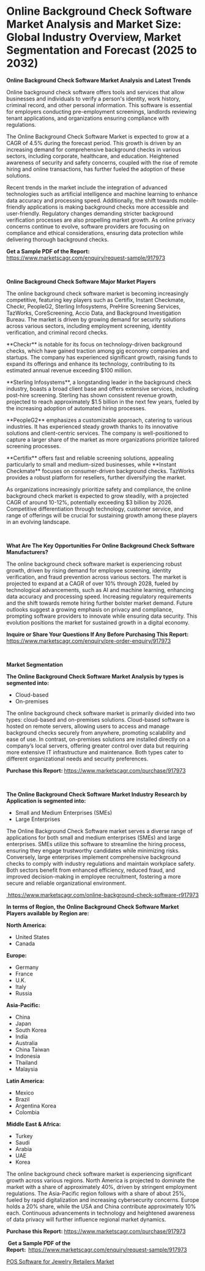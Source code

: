 <p><h1>Online Background Check Software Market Analysis and Market Size: Global Industry Overview, Market Segmentation and Forecast (2025 to 2032)</h1></p><p><strong>Online Background Check Software Market Analysis and Latest Trends</strong></p>
<p><p>Online background check software offers tools and services that allow businesses and individuals to verify a person's identity, work history, criminal record, and other personal information. This software is essential for employers conducting pre-employment screenings, landlords reviewing tenant applications, and organizations ensuring compliance with regulations.</p><p>The Online Background Check Software Market is expected to grow at a CAGR of 4.5% during the forecast period. This growth is driven by an increasing demand for comprehensive background checks in various sectors, including corporate, healthcare, and education. Heightened awareness of security and safety concerns, coupled with the rise of remote hiring and online transactions, has further fueled the adoption of these solutions.</p><p>Recent trends in the market include the integration of advanced technologies such as artificial intelligence and machine learning to enhance data accuracy and processing speed. Additionally, the shift towards mobile-friendly applications is making background checks more accessible and user-friendly. Regulatory changes demanding stricter background verification processes are also propelling market growth. As online privacy concerns continue to evolve, software providers are focusing on compliance and ethical considerations, ensuring data protection while delivering thorough background checks.</p></p>
<p><strong>Get a Sample PDF of the Report:&nbsp;</strong> <a href="https://www.marketscagr.com/enquiry/request-sample/917973?utm_campaign=2110&utm_medium=2&utm_source=Github&utm_content=ia&utm_term=07032025&utm_id=online-background-check-software">https://www.marketscagr.com/enquiry/request-sample/917973</a></p>
<p>&nbsp;</p>
<p><strong>Online Background Check Software Major Market Players</strong></p>
<p><p>The online background check software market is becoming increasingly competitive, featuring key players such as Certifix, Instant Checkmate, Checkr, PeopleG2, Sterling Infosystems, PreHire Screening Services, TazWorks, CoreScreening, Accio Data, and Background Investigation Bureau. The market is driven by growing demand for security solutions across various sectors, including employment screening, identity verification, and criminal record checks.</p><p>**Checkr** is notable for its focus on technology-driven background checks, which have gained traction among gig economy companies and startups. The company has experienced significant growth, raising funds to expand its offerings and enhance its technology, contributing to its estimated annual revenue exceeding $100 million.</p><p>**Sterling Infosystems**, a longstanding leader in the background check industry, boasts a broad client base and offers extensive services, including post-hire screening. Sterling has shown consistent revenue growth, projected to reach approximately $1.5 billion in the next few years, fueled by the increasing adoption of automated hiring processes.</p><p>**PeopleG2** emphasizes a customizable approach, catering to various industries. It has experienced steady growth thanks to its innovative solutions and client-centric services. The company is well-positioned to capture a larger share of the market as more organizations prioritize tailored screening processes.</p><p>**Certifix** offers fast and reliable screening solutions, appealing particularly to small and medium-sized businesses, while **Instant Checkmate** focuses on consumer-driven background checks. TazWorks provides a robust platform for resellers, further diversifying the market.</p><p>As organizations increasingly prioritize safety and compliance, the online background check market is expected to grow steadily, with a projected CAGR of around 10-12%, potentially exceeding $3 billion by 2026. Competitive differentiation through technology, customer service, and range of offerings will be crucial for sustaining growth among these players in an evolving landscape.</p></p>
<p>&nbsp;</p>
<p><strong>What Are The Key Opportunities For Online Background Check Software Manufacturers?</strong></p>
<p><p>The online background check software market is experiencing robust growth, driven by rising demand for employee screening, identity verification, and fraud prevention across various sectors. The market is projected to expand at a CAGR of over 10% through 2028, fueled by technological advancements, such as AI and machine learning, enhancing data accuracy and processing speed. Increasing regulatory requirements and the shift towards remote hiring further bolster market demand. Future outlooks suggest a growing emphasis on privacy and compliance, prompting software providers to innovate while ensuring data security. This evolution positions the market for sustained growth in a digital economy.</p></p>
<p><strong>Inquire or Share Your Questions If Any Before Purchasing This Report:</strong> <a href="https://www.marketscagr.com/enquiry/pre-order-enquiry/917973?utm_campaign=2110&utm_medium=2&utm_source=Github&utm_content=ia&utm_term=07032025&utm_id=online-background-check-software">https://www.marketscagr.com/enquiry/pre-order-enquiry/917973</a></p>
<p>&nbsp;</p>
<p><strong>Market Segmentation</strong></p>
<p><strong>The Online Background Check Software Market Analysis by types is segmented into:</strong></p>
<p><ul><li>Cloud-based</li><li>On-premises</li></ul></p>
<p><p>The online background check software market is primarily divided into two types: cloud-based and on-premises solutions. Cloud-based software is hosted on remote servers, allowing users to access and manage background checks securely from anywhere, promoting scalability and ease of use. In contrast, on-premises solutions are installed directly on a company’s local servers, offering greater control over data but requiring more extensive IT infrastructure and maintenance. Both types cater to different organizational needs and security preferences.</p></p>
<p><strong>Purchase this Report:&nbsp;</strong><a href="https://www.marketscagr.com/purchase/917973?utm_campaign=2110&utm_medium=2&utm_source=Github&utm_content=ia&utm_term=07032025&utm_id=online-background-check-software">https://www.marketscagr.com/purchase/917973</a></p>
<p>&nbsp;</p>
<p><strong>The Online Background Check Software Market Industry Research by Application is segmented into:</strong></p>
<p><ul><li>Small and Medium Enterprises (SMEs)</li><li>Large Enterprises</li></ul></p>
<p><p>The Online Background Check Software market serves a diverse range of applications for both small and medium enterprises (SMEs) and large enterprises. SMEs utilize this software to streamline the hiring process, ensuring they engage trustworthy candidates while minimizing risks. Conversely, large enterprises implement comprehensive background checks to comply with industry regulations and maintain workplace safety. Both sectors benefit from enhanced efficiency, reduced fraud, and improved decision-making in employee recruitment, fostering a more secure and reliable organizational environment.</p></p>
<p><a href="https://www.marketscagr.com/online-background-check-software-r917973?utm_campaign=2110&utm_medium=2&utm_source=Github&utm_content=ia&utm_term=07032025&utm_id=online-background-check-software">&nbsp;https://www.marketscagr.com/online-background-check-software-r917973</a></p>
<p><strong>In terms of Region, the Online Background Check Software Market Players available by Region are:</strong></p>
<p>
    <p> <strong> North America: </strong>
        <ul>
            <li>United States</li>
            <li>Canada</li>
        </ul>
        </p> 
    <p> <strong> Europe: </strong>
        <ul>
            <li>Germany</li>
            <li>France</li>
            <li>U.K.</li>
            <li>Italy</li>
            <li>Russia</li>
        </ul>
        </p> 
    <p> <strong> Asia-Pacific: </strong>
        <ul>
            <li>China</li>
            <li>Japan</li>
            <li>South Korea</li>
            <li>India</li>
            <li>Australia</li>
            <li>China Taiwan</li>
            <li>Indonesia</li>
            <li>Thailand</li>
            <li>Malaysia</li>
        </ul>
        </p> 
    <p> <strong> Latin America: </strong>
        <ul>
            <li>Mexico</li>
            <li>Brazil</li>
            <li>Argentina Korea</li>
            <li>Colombia</li>
        </ul>
        </p> 
    <p> <strong> Middle East & Africa: </strong>
        <ul>
            <li>Turkey</li>
            <li>Saudi</li>
            <li>Arabia</li>
            <li>UAE</li>
            <li>Korea</li>
        </ul>
    </p>
    </p>
<p><p>The online background check software market is experiencing significant growth across various regions. North America is projected to dominate the market with a share of approximately 40%, driven by stringent employment regulations. The Asia-Pacific region follows with a share of about 25%, fueled by rapid digitalization and increasing cybersecurity concerns. Europe holds a 20% share, while the USA and China contribute approximately 10% each. Continuous advancements in technology and heightened awareness of data privacy will further influence regional market dynamics.</p></p>
<p><strong>Purchase this Report: </strong><a href="https://www.marketscagr.com/purchase/917973?utm_campaign=2110&utm_medium=2&utm_source=Github&utm_content=ia&utm_term=07032025&utm_id=online-background-check-software">https://www.marketscagr.com/purchase/917973</a></p>
<p>&nbsp;<strong>Get a Sample PDF of the Report:&nbsp;&nbsp;</strong><a href="https://www.marketscagr.com/enquiry/request-sample/917973?utm_campaign=2110&utm_medium=2&utm_source=Github&utm_content=ia&utm_term=07032025&utm_id=online-background-check-software">https://www.marketscagr.com/enquiry/request-sample/917973</a></p>
<p><strong></strong></p>
<p><p><a href="https://github.com/JakirUddin651/Market-Research-Report-List-1/blob/main/pos-software-for-jewelry-retailers-market.md?utm_campaign=2110&utm_medium=2&utm_source=Github&utm_content=ia&utm_term=07032025&utm_id=online-background-check-software">POS Software for Jewelry Retailers Market</a></p></p>
